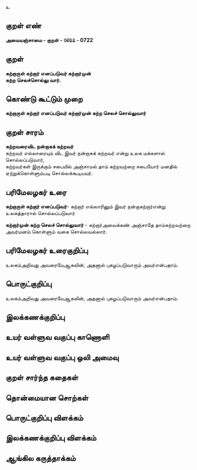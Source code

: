 உ

## குறள் எண் 

**அவையஞ்சாமை - குறள் - ௦௭௨௨ - 0722**  

## குறள் 

**கற்றாருள் கற்றார் எனப்படுவர் கற்றார்முன்  
கற்ற செலச்சொல்லு வார்.**  

## கொண்டு கூட்டும் முறை

**கற்றாருள் கற்றார் எனப்படுவர் கற்றார்முன் கற்ற செலச் சொல்லுவார்**

## குறள் சாரம் 

**கற்றவரைவிட நன்றாகக் கற்றவர்**  
கற்றவர் எல்லாரையும் விட இவர் நன்றாகக் கற்றவர் என்று உலக மக்களால் சொல்லப்படுவார்,   
கற்றவர்கள் இருக்கும் சபையில் அஞ்சாமல் தாம் கற்றவற்றை சபையோர் மனதில் ஏற்றுக்கொள்ளும்படி சொல்லக்கூடியவர்.  

## பரிமேலழகர் உரை

**கற்றாருள் கற்றார் எனப்படுவர்**- கற்றார் எல்லாரினும் இவர் நன்குகற்றார்என்று உலகத்தாரால் சொல்லப்படுவார்    

**கற்றார்முன் கற்ற செலச் சொல்லுவார்** - கற்றார்அவைக்கண் அஞ்சாதே தாம்கற்றவற்றை அவர்மனம் கொள்ளும் வகை சொல்லவல்லார்.   

## பரிமேலழகர் உரைகுறிப்பு   

உலகம்அறிவது அவரையேஆகலின், அதனால் புகழப்படுவாரும் அவர்என்பதாம்.   

## பொருட்குறிப்பு 

உலகம்அறிவது அவரையேஆகலின், அதனால் புகழப்படுவாரும் அவர்என்பதாம்.   

## இலக்கணக்குறிப்பு  


## உயர் வள்ளுவ வகுப்பு காணொளி


## உயர் வள்ளுவ வகுப்பு ஒலி அமைவு 

 
## குறள் சார்ந்த கதைகள் 


## தொன்மையான சொற்கள்


## பொருட்குறிப்பு விளக்கம்


## இலக்கணக்குறிப்பு விளக்கம்


## ஆங்கில கருத்தாக்கம் 


